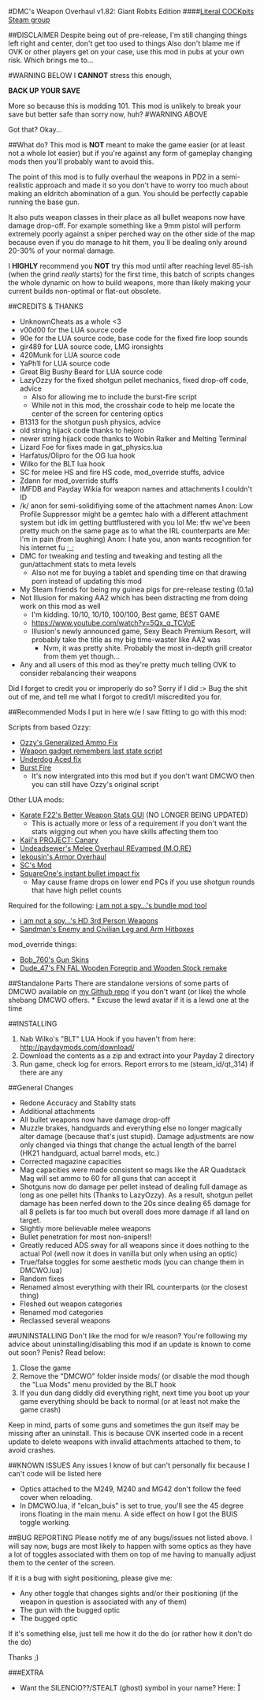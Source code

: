 #DMC's Weapon Overhaul v1.82: Giant Robits Edition
####[Literal COCKpits](https://www.youtube.com/watch?v=Wp8uaRoRfa8)
[Steam group](http://steamcommunity.com/groups/DMCWO)


##DISCLAIMER
Despite being out of pre-release, I'm still changing things left right and center, don't get too used to things
Also don't blame me if OVK or other players get on your case, use this mod in pubs at your own risk. Which brings me to...

#WARNING BELOW
I **CANNOT** stress this enough, 

**BACK UP YOUR SAVE** 

More so because this is modding 101. This mod is unlikely to break your save but better safe than sorry now, huh?
#WARNING ABOVE



Got that? Okay...



##What do?
This mod is **NOT** meant to make the game easier (or at least not a whole lot easier) but if you're against any form of gameplay changing mods then you'll probably want to avoid this.

The point of this mod is to fully overhaul the weapons in PD2 in a semi-realistic approach and made it so you don't have to worry too much about making an eldritch abomination of a gun. You should be perfectly capable running the base gun.

It also puts weapon classes in their place as all bullet weapons now have damage drop-off. For example something like a 9mm pistol will perform extremely poorly against a sniper perched way on the other side of the map because even if you do manage to hit them, you`ll be dealing only around 20-30% of your normal damage.

I **HIGHLY** recommend you **NOT** try this mod until after reaching level 85-ish (when the grind _really_ starts) for the first time, this batch of scripts changes the whole dynamic on how to build weapons, more than likely making your current builds non-optimal or flat-out obsolete.


##CREDITS & THANKS
* UnknownCheats as a whole <3
* v00d00 for the LUA source code
* 90e for the LUA source code, base code for the fixed fire loop sounds
* gir489 for LUA source code, LMG ironsights 
* 420Munk for LUA source code
* YaPh1l for LUA source code
* Great Big Bushy Beard for LUA source code
* LazyOzzy for the fixed shotgun pellet mechanics, fixed drop-off code, advice
  * Also for allowing me to include the burst-fire script
  * While not in this mod, the crosshair code to help me locate the center of the screen for centering optics
* B1313 for the shotgun push physics, advice
* old string hijack code thanks to hejoro
* newer string hijack code thanks to Wobin Ralker and Melting Terminal
* Lizard Foe for fixes made in gat_physics.lua
* Harfatus/Olipro for the OG lua hook
* Wilko for the BLT lua hook
* SC for melee HS and fire HS code, mod_override stuffs, advice
* Zdann for mod_override stuffs
* IMFDB and Payday Wikia for weapon names and attachments I couldn't ID
* /k/ anon for semi-solidifiying some of the attachment names
  Anon: Low Profile Suppressor might be a gemtec halo with a different attachment system but idk im getting buttflustered with you lol
  Me: tfw we've been pretty much on the same page as to what the IRL counterparts are
  Me: I'm in pain (from laughing)
  Anon: I hate you, anon wants recognition for his internet fu ;_;
* DMC for tweaking and testing and tweaking and testing all the gun/attachment stats to meta levels
  * Also not me for buying a tablet and spending time on that drawing porn instead of updating this mod
* My Steam friends for being my guinea pigs for pre-release testing (0.1a)
* Not Illusion for making AA2 which has been distracting me from doing work on this mod as well
  * I'm kidding. 10/10, 10/10, 100/100, Best game, BEST GAME
  * https://www.youtube.com/watch?v=5Qx_q_TCVoE
  * Illusion's newly announced game, Sexy Beach Premium Resort, will probably take the title as my big time-waster like AA2 was
    * Nvm, it was pretty shite. Probably the most in-depth grill creator from them yet though...
* Any and all users of this mod as they're pretty much telling OVK to consider rebalancing their weapons

	
Did I forget to credit you or improperly do so? Sorry if I did :> Bug the shit out of me, and tell me what I forgot to credit/I miscredited you for.


##Recommended Mods
I put in here w/e I saw fitting to go with this mod:

Scripts from based Ozzy:
  * [Ozzy's Generalized Ammo Fix](http://www.unknowncheats.me/forum/payday-2/122695-ammo-pickup-changes.html)
  * [Weapon gadget remembers last state script](http://www.unknowncheats.me/forum/990407-post24.html)
  * [Underdog Aced fix](http://www.unknowncheats.me/forum/payday-2/129527-underdog-fix.html)
  * [Burst Fire](http://www.unknowncheats.me/forum/payday-2/130566-burst-fire.html)
    * It's now intergrated into this mod but if you don't want DMCWO then you can still have Ozzy's original script
	
Other LUA mods:
  * [Karate F22's Better Weapon Stats GUI](http://steamcommunity.com/groups/PD2-BWS-GUI) (NO LONGER BEING UPDATED)
    * This is actually more or less of a requirement if you don't want the stats wigging out when you have skills affecting them too
  * [Kail's PROJECT: Canary](http://steamcommunity.com/groups/projectcanary)
  * [Undeadsewer's Melee Overhaul REvamped (M.O.RE)](http://steamcommunity.com/groups/PD2_MORE)
  * [lekousin's Armor Overhaul](http://steamcommunity.com/groups/lekousinAO)
  * [SC's Mod](http://steamcommunity.com/groups/sc_mod)
  * [SquareOne's instant bullet impact fix](http://www.unknowncheats.me/forum/payday-2/118472-fixing-bullet-delayed-hit-effects.html) 
    * May cause frame drops on lower end PCs if you use shotgun rounds that have high pellet counts

Required for the following: [i am not a spy...'s bundle mod tool](http://steamcommunity.com/app/218620/discussions/15/540744936746354308/)
  * [i am not a spy...'s HD 3rd Person Weapons](http://steamcommunity.com/app/218620/discussions/15/558754900072790886/)
  * [Sandman's Enemy and Civilian Leg and Arm Hitboxes](http://steamcommunity.com/app/218620/discussions/15/35222218813407100/)

mod_override things:
  * [Bob_760's Gun Skins](http://steamcommunity.com/app/218620/discussions/15/558755529942726277/)
  * [Dude_47's FN FAL Wooden Foregrip and Wooden Stock remake](http://steamcommunity.com/app/218620/discussions/15/35221031752086261/)
	
	
##Standalone Parts
There are standalone versions of some parts of DMCWO available on [my Github repo](https://github.com/DeadMansChest) if you don't want (or like) the whole shebang DMCWO offers.
	* Excuse the lewd avatar if it is a lewd one at the time
				
			
##INSTALLING
1. Nab Wilko's "BLT" LUA Hook if you haven't from here: http://paydaymods.com/download/
2. Download the contents as a zip and extract into your Payday 2 directory
3. Run game, check log for errors. Report errors to me (steam_id/qt_314) if there are any


##General Changes
* Redone Accuracy and Stabilty stats
* Additional attachments
* All bullet weapons now have damage drop-off
* Muzzle brakes, handguards and everything else no longer magically alter damage (because that's just stupid). Damage adjustments are now only changed via things that change the actual length of the barrel (HK21 handguard, actual barrel mods, etc.)
* Corrected magazine capacities
* Mag capacities were made consistent so mags like the AR Quadstack Mag will set ammo to 60 for all guns that can accept it
* Shotguns now do damage per pellet instead of dealing full damage as long as one pellet hits (Thanks to LazyOzzy). As a result, shotgun pellet damage has been nerfed down to the 20s since dealing 65 damage for all 8 pellets is far too much but overall does more damage if all land on target.		
* Slightly more believable melee weapons
* Bullet penetration for most non-snipers!!
* Greatly reduced ADS sway for all weapons since it does nothing to the actual PoI (well now it does in vanilla but only when using an optic)
* True/false toggles for some aesthetic mods (you can change them in DMCWO.lua)
* Random fixes
* Renamed almost everything with their IRL counterparts (or the closest thing)
* Fleshed out weapon categories
* Renamed mod categories
* Reclassed several weapons
	
	
##UNINSTALLING
Don't like the mod for w/e reason? You're following my advice about uninstalling/disabling this mod if an update is known to come out soon? Penis? Read below:

1. Close the game
2. Remove the "DMCWO" folder inside mods/ (or disable the mod though the "Lua Mods" menu provided by the BLT hook
3. If you dun dang diddly did everything right, next time you boot up your game everything should be back to normal (or at least not make the game crash)

Keep in mind, parts of some guns and sometimes the gun itself may be missing after an uninstall. This is because OVK inserted code in a recent update to delete weapons with invalid attachments attached to them, to avoid crashes.


##KNOWN ISSUES
Any issues I know of but can't personally fix because I can't code will be listed here

* Optics attached to the M249, M240 and MG42 don't follow the feed cover when reloading.
* In DMCWO.lua, if "elcan_buis" is set to true, you'll see the 45 degree irons floating in the main menu. A side effect on how I got the BUIS toggle working.


##BUG REPORTING
Please notify me of any bugs/issues not listed above. I will say now, bugs are most likely to happen with some optics as they have a lot of toggles associated with them on top of me having to manually adjust them to the center of the screen.

If it is a bug with sight positioning, please give me:

* Any other toggle that changes sights and/or their positioning (if the weapon in question is associated with any of them)
* The gun with the bugged optic
* The bugged optic
	
If it's something else, just tell me how it do the do (or rather how it don't do the do)
	
Thanks ;)


###EXTRA
* Want the SILENCIO??/STEALT (ghost) symbol in your name? Here: 
